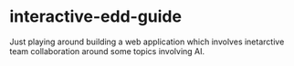 # interactive-edd-guide
Just playing around building a web application which involves inetarctive team collaboration around some topics  involving AI.
